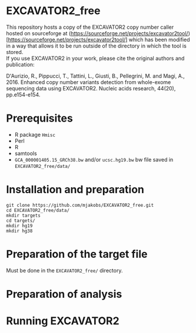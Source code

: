 # EXCAVATOR2_free

This repository hosts a copy of the EXCAVATOR2 copy number caller hosted on sourceforge at (https://sourceforge.net/projects/excavator2tool/)[https://sourceforge.net/projects/excavator2tool/] which has been modified in a way that allows it to be run outside of the directory in which the tool is stored.  
If you use EXCAVATOR2 in your work, please cite the original authors and publication: 

D'Aurizio, R., Pippucci, T., Tattini, L., Giusti, B., Pellegrini, M. and Magi, A., 2016. 
Enhanced copy number variants detection from whole-exome sequencing data using EXCAVATOR2. 
Nucleic acids research, 44(20), pp.e154-e154.

# Prerequisites
* R package `Hmisc`
* Perl
* R
* samtools
* `GCA_000001405.15_GRCh38.bw` and/or `ucsc.hg19.bw` bw file saved in `EXCAVATOR2_free/data/`

# Installation and preparation

```
git clone https://github.com/mjakobs/EXCAVATOR2_free.git
cd EXCAVATOR2_free/data/
mkdir targets
cd targets/
mkdir hg19
mkdir hg38
```

# Preparation of the target file
Must be done in the `EXCAVATOR2_free/` directory.  

# Preparation of analysis

# Running EXCAVATOR2
